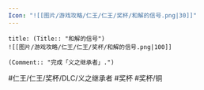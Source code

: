 ```yaml
---
Icon: "![[图片/游戏攻略/仁王/仁王/奖杯/和解的信号.png|30]]"
---
```

```ad-common-bronze-trophy
title: (Title:: "和解的信号")
![[图片/游戏攻略/仁王/仁王/奖杯/和解的信号.png|100]]

(Comment:: "完成「义之继承者」.")
```

#仁王/仁王/奖杯/DLC/义之继承者 #奖杯 #奖杯/铜
